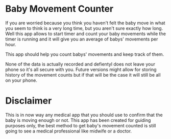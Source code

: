 # Baby Movement Counter

If you are worried because you think you haven't felt the baby move in what you seem to think is a very long time, but you aren't sure exactly how long. 
Well this app allows to start timer and count your baby movements while the timer is running and it will give you an average of babys' movements per hour. 

This app should help you count babys' movements and keep track of them. 

None of the data is actually recorded and defientyl does not leave your phone so it's all secure with you. 
Future versions might allow for storing history of the movement counts but if that will be the case it will still be all on your phone. 

# Disclaimer 
This is in now way any medical app that you should use to confirm that the baby is moving enough or not. This app has been created for guiding purposes only, the best method to get baby's movement counted is still going to see a medical professional like midwife or a doctor. 
